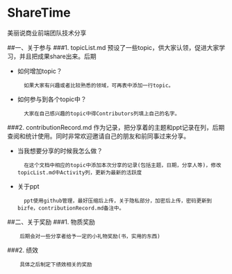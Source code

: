 # ShareTime
美丽说商业前端团队技术分享


##一、关于参与
###1. topicList.md
预设了一些topic，供大家认领，促进大家学习，并且把成果share出来。后期

* 如何增加topic？
        
        如果大家有兴趣或者比较熟悉的领域，可再表中添加一行topic。
* 如何参与到各个topic中？
        
        大家在自己感兴趣的topic中得Contributors列填上自己的名字。    

###2. contributionRecord.md
作为记录，把分享着的主题和ppt记录在列，后期查阅和统计使用。同时非常欢迎邀请自己的朋友和前同事过来分享。

* 当我想要分享的时候我怎么做？
        
        在这个文档中相应的topic中添加本次分享的记录(包括主题，日期，分享人等)，修改topicList.md中Activity列，更新为最新的活跃度

* 关于ppt
        
        ppt使用github管理，最好压缩后上传，关于隐私部分，加密后上传，密码更新到bizfe，contributionRecord.md备注中。
    

##二、关于奖励
###1. 物质奖励
    
        后期会对一些分享者给予一定的小礼物奖励(书，实用的东西)

###2. 绩效
    
        具体之后制定下绩效相关的奖励
